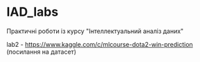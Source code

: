 # IAD_labs
Практичні роботи із курсу "Інтеллектуальний аналіз даних"

lab2 - https://www.kaggle.com/c/mlcourse-dota2-win-prediction (посилання на датасет)
